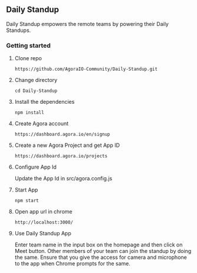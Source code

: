 ## Daily Standup

Daily Standup empowers the remote teams by powering their Daily Standups.


### Getting started

1) Clone repo
   ```
   https://github.com/AgoraIO-Community/Daily-Standup.git 
   ```
   
2) Change directory
   ```
   cd Daily-Standup 
   ```
   
3) Install the dependencies
   ```
   npm install 
   ```
   
4) Create Agora account
   ```
   https://dashboard.agora.io/en/signup 
   ```
   
5) Create a new Agora Project and get App ID
   ```
   https://dashboard.agora.io/projects
   ``` 
   
6) Configure App Id

   Update the App Id in src/agora.config.js
   
7) Start App
   ```
   npm start 
   ``` 
  
8) Open app url in chrome
   ```
   http://localhost:3000/ 
   ```
   
9) Use Daily Standup App

   Enter team name in the input box on the homepage 
   and then click on Meet button. Other members of 
   your team can join the standup by doing the same. 
   Ensure that you give the access for camera and 
   microphone to the app when Chrome prompts for the 
   same.